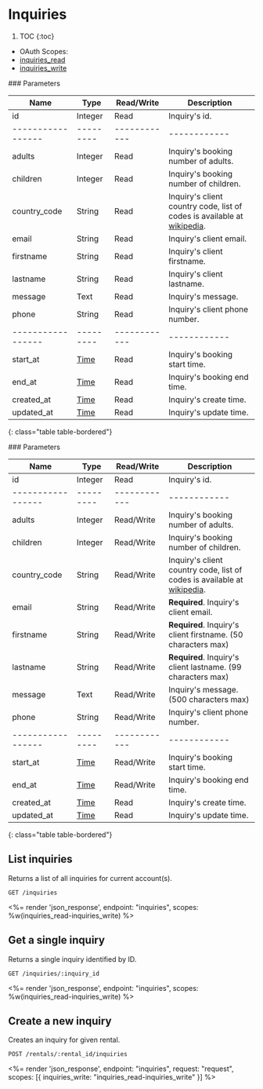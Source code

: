 # Inquiries

1. TOC
{:toc}

<ul class="nav nav-pills pull-right" role="tablist">
  <li class="disabled"><a>OAuth Scopes:</a></li>
  <li class="active"><a href="#inquiries_read" role="tab" data-toggle="pill">inquiries_read</a></li>
  <li><a href="#inquiries_write" role="tab" data-toggle="pill">inquiries_write</a></li>
</ul>

<div class="tab-content" markdown="1">
  <div class="tab-pane active" id="inquiries_read" markdown="1">
### Parameters

Name             | Type    | Read/Write | Description
-----------------|---------|------------|------------
id               | Integer | Read       | Inquiry's id.
-----------------|---------|------------|------------
adults           | Integer | Read       | Inquiry's booking number of adults.
children         | Integer | Read       | Inquiry's booking number of children.
country_code     | String  | Read       | Inquiry's client country code, list of codes is available at [wikipedia](http://en.wikipedia.org/wiki/ISO_3166-1_alpha-2#Officially_assigned_code_elements).
email            | String  | Read       | Inquiry's client email.
firstname        | String  | Read       | Inquiry's client firstname.
lastname         | String  | Read       | Inquiry's client lastname.
message          | Text    | Read       | Inquiry's message.
phone            | String  | Read       | Inquiry's client phone number.
-----------------|---------|------------|------------
start_at         | [Time](/reference/formats#date--time) | Read       | Inquiry's booking start time.
end_at           | [Time](/reference/formats#date--time) | Read       | Inquiry's booking end time.
created_at       | [Time](/reference/formats#date--time) | Read       | Inquiry's create time.
updated_at       | [Time](/reference/formats#date--time) | Read       | Inquiry's update time.
{: class="table table-bordered"}
  </div>
  <div class="tab-pane" id="inquiries_write" markdown="1">
### Parameters

Name             | Type    | Read/Write | Description
-----------------|---------|------------|------------
id               | Integer | Read       | Inquiry's id.
-----------------|---------|------------|------------
adults           | Integer | Read/Write | Inquiry's booking number of adults.
children         | Integer | Read/Write | Inquiry's booking number of children.
country_code     | String  | Read/Write | Inquiry's client country code, list of codes is available at [wikipedia](http://en.wikipedia.org/wiki/ISO_3166-1_alpha-2#Officially_assigned_code_elements).
email            | String  | Read/Write | **Required**. Inquiry's client email.
firstname        | String  | Read/Write | **Required**. Inquiry's client firstname. (50 characters max)
lastname         | String  | Read/Write | **Required**. Inquiry's client lastname. (99 characters max)
message          | Text    | Read/Write | Inquiry's message. (500 characters max)
phone            | String  | Read/Write | Inquiry's client phone number.
-----------------|---------|------------|------------
start_at         | [Time](/reference/formats#date--time) | Read/Write | Inquiry's booking start time.
end_at           | [Time](/reference/formats#date--time) | Read/Write | Inquiry's booking end time.
created_at       | [Time](/reference/formats#date--time) | Read       | Inquiry's create time.
updated_at       | [Time](/reference/formats#date--time) | Read       | Inquiry's update time.
{: class="table table-bordered"}
  </div>
</div>

## List inquiries

Returns a list of all inquiries for current account(s).

~~~
GET /inquiries
~~~

<%= render 'json_response', endpoint: "inquiries", scopes: %w(inquiries_read-inquiries_write) %>

## Get a single inquiry

Returns a single inquiry identified by ID.

~~~
GET /inquiries/:inquiry_id
~~~

<%= render 'json_response', endpoint: "inquiries", scopes: %w(inquiries_read-inquiries_write) %>

## Create a new inquiry

Creates an inquiry for given rental.

~~~~
POST /rentals/:rental_id/inquiries
~~~~

<%= render 'json_response', endpoint: "inquiries", request: "request",
  scopes: [{ inquiries_write: "inquiries_read-inquiries_write" }] %>
